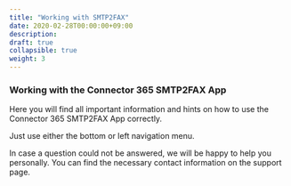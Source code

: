 ```yaml
---
title: "Working with SMTP2FAX"
date: 2020-02-28T00:00:00+09:00
description: 
draft: true
collapsible: true
weight: 3
---
```

### Working with the Connector 365 SMTP2FAX App 

Here you will find all important information and hints on how to use the Connector 365 SMTP2FAX App correctly. 

Just use either the bottom or left navigation menu. 

In case a question could not be answered, we will be happy to help you personally. You can find the necessary contact information on the support page. 
